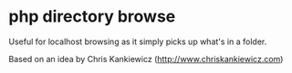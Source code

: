 # php directory browse

Useful for localhost browsing as it simply picks up what's in a folder.

Based on an idea by Chris Kankiewicz (http://www.chriskankiewicz.com)
